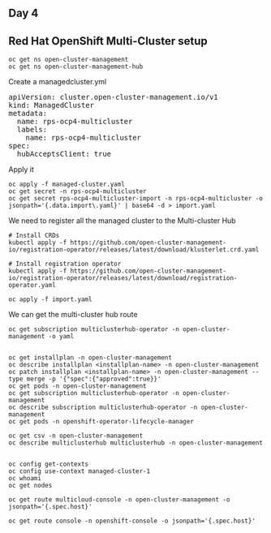 ## Day 4

## Red Hat OpenShift Multi-Cluster setup

```
oc get ns open-cluster-management
oc get ns open-cluster-management-hub
```

Create a managedcluster.yml
<pre>
apiVersion: cluster.open-cluster-management.io/v1
kind: ManagedCluster
metadata:
  name: rps-ocp4-multicluster
  labels:
    name: rps-ocp4-multicluster
spec:
  hubAcceptsClient: true  
</pre>

Apply it
```
oc apply -f managed-cluster.yaml
oc get secret -n rps-ocp4-multicluster
oc get secret rps-ocp4-multicluster-import -n rps-ocp4-multicluster -o jsonpath='{.data.import\.yaml}' | base64 -d > import.yaml
```



We need to register all the managed cluster to the Multi-cluster Hub
```
# Install CRDs
kubectl apply -f https://github.com/open-cluster-management-io/registration-operator/releases/latest/download/klusterlet.crd.yaml

# Install registration operator
kubectl apply -f https://github.com/open-cluster-management-io/registration-operator/releases/latest/download/registration-operator.yaml

oc apply -f import.yaml
```

We can get the multi-cluster hub route
```
oc get subscription multiclusterhub-operator -n open-cluster-management -o yaml


oc get installplan -n open-cluster-management
oc describe installplan <installplan-name> -n open-cluster-management
oc patch installplan <installplan-name> -n open-cluster-management --type merge -p '{"spec":{"approved":true}}'
oc get pods -n open-cluster-management
oc get subscription multiclusterhub-operator -n open-cluster-management
oc describe subscription multiclusterhub-operator -n open-cluster-management
oc get pods -n openshift-operator-lifecycle-manager

oc get csv -n open-cluster-management
oc describe multiclusterhub multiclusterhub -n open-cluster-management


oc config get-contexts
oc config use-context managed-cluster-1
oc whoami
oc get nodes

oc get route multicloud-console -n open-cluster-management -o jsonpath='{.spec.host}'

oc get route console -n openshift-console -o jsonpath='{.spec.host}'
```


